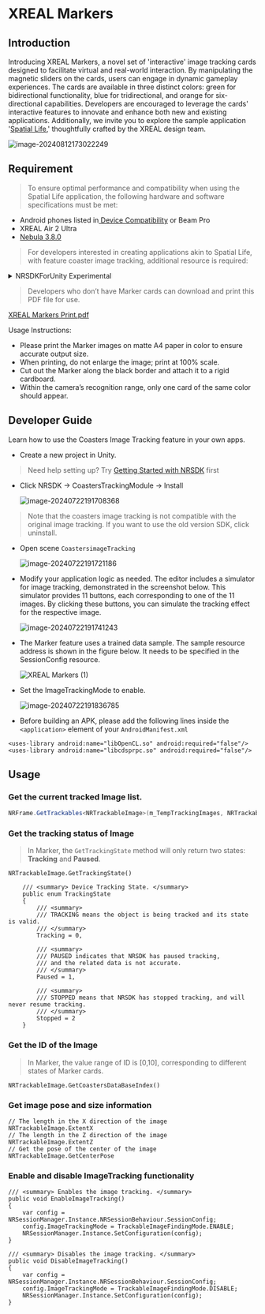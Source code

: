 # XREAL Markers

## Introduction

Introducing XREAL Markers, a novel set of 'interactive' image tracking cards designed to facilitate virtual and real-world interaction. By manipulating the magnetic sliders on the cards, users can engage in dynamic gameplay experiences. The cards are available in three distinct colors: green for bidirectional functionality, blue for tridirectional, and orange for six-directional capabilities. Developers are encouraged to leverage the cards' interactive features to innovate and enhance both new and existing applications. Additionally, we invite you to explore the sample application '[Spatial Life](https://public-resource.xreal.com/download/Application/spatiallife0619.apk),' thoughtfully crafted by the XREAL design team.

![image-20240812173022249](https://pub-8dffc52979c34362aa2dbe3a43f0792a.r2.dev/image-20240812173022249.png)

## Requirement

> To ensure optimal performance and compatibility when using the Spatial Life application, the following hardware and software specifications must be met:

- Android phones listed in[ Device Compatibility](../01_XREALDevices/Compatibility.md) or Beam Pro
- XREAL Air 2 Ultra
- [Nebula 3.8.0](https://play.google.com/store/apps/details?id=ai.nreal.nebula.universal&hl=en_US&gl=US)

> For developers interested in creating applications akin to Spatial Life, with feature coaster image tracking, additional resource is required:
<details>
<summary>NRSDKForUnity Experimental</summary>

2024.12.06

Regular updates released with the normal version.
- [NRSDKForUnity_Experimental_2.4.0.unitypackage](https://public-resource.xreal.com/download/NRSDKForUnity_2.4.0_Release_20241206/NRSDKForUnityAndroid_Experimental_2.4.0.unitypackage)

2024.09.26

Regular updates released with the normal version.

- [NRSDKForUnity_Experimental_Release_2.3.1.unitypackage](https://public-resource.xreal.com/download/NRSDKForUnity_2.3.1_Release_20240926/NRSDKForUnityAndroid_Experimental_2.3.1.unitypackage) 

2024.06.19

Regular updates released with the normal version.

- [NRSDKForUnity_Experimental_Release_2.2.1.unitypackage](https://public-resource.xreal.com/download/NRSDKForUnity_2.2.1_Release_20240619/NRSDKForUnityAndroid_Experimental_2.2.1.unitypackage) 

2024.04.18 

Fixed: The problem of not being recognized after switching back from the background.

- [NRSDKForUnity_Experimental_Release_2.2.1.unitypackage](https://public-resource.xreal.com/download/NRSDKForUnity_2.2.0_Release_20240418/NRSDKForUnityAndroid_Experimental_2.2.1.unitypackage)     

2024.03.29 

- [NRSDKForUnity_Experimental_Release_2.2.0.unitypackage](https://public-resource.xreal.com/download/NRSDKForUnity_2.2.0_Release_20240329/NRSDKForUnityAndroid_Experimental_2.2.0.unitypackage)     

</details>

> Developers who don’t have Marker cards can download and print this PDF file for use.

[XREAL Markers Print.pdf](../assets/XREAL%20Markers%20Print.pdf)

Usage Instructions:

* Please print the Marker images on matte A4 paper in color to ensure accurate output size.
* When printing, do not enlarge the image; print at 100% scale.
* Cut out the Marker along the black border and attach it to a rigid cardboard.
* Within the camera’s recognition range, only one card of the same color should appear.

## Developer Guide

Learn how to use the Coasters Image Tracking feature in your own apps.

- Create a new project in Unity. 

> Need help setting up? Try [Getting Started with NRSDK](../02_Getting%20Started%20with%20NRSDK.md) first

- Click NRSDK -> CoastersTrackingModule -> Install

  ![image-20240722191708368](https://pub-8dffc52979c34362aa2dbe3a43f0792a.r2.dev/image-20240722191708368.png)


> Note that the coasters image tracking is not compatible with the original image tracking. If you want to use the old version SDK, click uninstall.

- Open scene `CoastersimageTracking`

  ![image-20240722191721186](https://pub-8dffc52979c34362aa2dbe3a43f0792a.r2.dev/image-20240722191721186.png)

- Modify your application logic as needed. The editor includes a simulator for image tracking, demonstrated in the screenshot below. This simulator provides 11 buttons, each corresponding to one of the 11 images. By clicking these buttons, you can simulate the tracking effect for the respective image.

  ![image-20240722191741243](https://pub-8dffc52979c34362aa2dbe3a43f0792a.r2.dev/image-20240722191741243.png)

- The Marker feature uses a trained data sample. The sample resource address is shown in the figure below. It needs to be specified in the SessionConfig resource.

  ![XREAL Markers (1)](https://pub-8dffc52979c34362aa2dbe3a43f0792a.r2.dev/XREAL%20Markers%20(1).png)

- Set the ImageTrackingMode to enable.

  ![image-20240722191836785](https://pub-8dffc52979c34362aa2dbe3a43f0792a.r2.dev/image-20240722191836785.png)

- Before building an APK, please add the following lines inside the `<application>` element of your `AndroidManifest.xml`
```
<uses-library android:name="libOpenCL.so" android:required="false"/>
<uses-library android:name="libcdsprpc.so" android:required="false"/>
```

## Usage

### Get the current tracked Image list.

```c#
NRFrame.GetTrackables<NRTrackableImage>(m_TempTrackingImages, NRTrackableQueryFilter.All);
```

### Get the tracking status of Image

> In Marker, the `GetTrackingState` method will only return two states: **Tracking** and **Paused**.



```
NRTrackableImage.GetTrackingState() 

    /// <summary> Device Tracking State. </summary>
    public enum TrackingState
    {
        /// <summary>
        /// TRACKING means the object is being tracked and its state is valid.
        /// </summary>
        Tracking = 0,

        /// <summary>
        /// PAUSED indicates that NRSDK has paused tracking, 
        /// and the related data is not accurate.  
        /// </summary>
        Paused = 1,

        /// <summary>
        /// STOPPED means that NRSDK has stopped tracking, and will never resume tracking. 
        /// </summary>
        Stopped = 2
    }
```

### Get the ID of the Image

> In Marker, the value range of ID is [0,10], corresponding to different states of Marker cards.

```
NRTrackableImage.GetCoastersDataBaseIndex()
```

### Get image pose and size information

```
// The length in the X direction of the image
NRTrackableImage.ExtentX
// The length in the Z direction of the image
NRTrackableImage.ExtentZ
// Get the pose of the center of the image
NRTrackableImage.GetCenterPose
```

### Enable and disable ImageTracking functionality

```
/// <summary> Enables the image tracking. </summary>
public void EnableImageTracking()
{
    var config = NRSessionManager.Instance.NRSessionBehaviour.SessionConfig;
    config.ImageTrackingMode = TrackableImageFindingMode.ENABLE;
    NRSessionManager.Instance.SetConfiguration(config);
}

/// <summary> Disables the image tracking. </summary>
public void DisableImageTracking()
{
    var config = NRSessionManager.Instance.NRSessionBehaviour.SessionConfig;
    config.ImageTrackingMode = TrackableImageFindingMode.DISABLE;
    NRSessionManager.Instance.SetConfiguration(config);
}
```